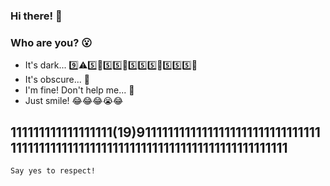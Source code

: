 ### Hi there! :wave:
### Who are you? :open_mouth:

- It's dark... :nine::warning::five::arrow_up_small::five::five::arrow_up_small::five::five::five::arrow_up_small::five::five::five::arrow_down_small:
- It's obscure... :apple:
- I'm fine! Don't help me... :dancers:
- Just smile! :joy::joy::joy::sob::joy:

## 111111111111111111(19)911111111111111111111111111111111111111111111111111111111111111111111111111111111
`Say yes to respect!`
<!--
**DaveGomesh/DaveGomesh** is a ✨ _special_ ✨ repository because its `README.md` (this file) appears on your GitHub profile.

Here are some ideas to get you started:

- 🔭 I’m currently working on ...
- 🌱 I’m currently learning ...
- 👯 I’m looking to collaborate on ...
- 🤔 I’m looking for help with ...
- 💬 Ask me about ...
- 📫 How to reach me: ...
- 😄 Pronouns: ...
- ⚡ Fun fact: ...
-->
